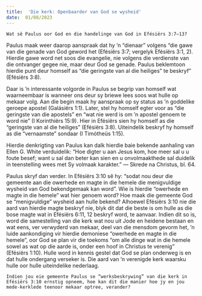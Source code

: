 ```yaml
---
title:  'Die kerk: Openbaarder van God se wysheid'
date:  01/08/2023
---
```


`Wat sê Paulus oor God en die handelinge van God in Efésiërs 3:7–13?`

Paulus maak weer daarop aanspraak dat hy ’n “dienaar” volgens “die gawe van die genade van God geword het (Efésiërs 3:7; vergelyk Efésiërs 3:1, 2). Hierdie gawe word net soos die evangelie, nie volgens die verdienste van die ontvanger gegee nie, maar deur God se genade.  Paulus beklemtoon hierdie punt deur homself as “die geringste van al die heiliges” te beskryf” (Efésiërs 3:8).

Daar is ’n interessante volgorde in Paulus se begrip van homself wat waarneembaar is wanneer ons deur sy briewe lees soos wat hulle op mekaar volg. Aan die begin maak hy aanspraak op sy status as ’n goddelike geroepe apostel (Galásiërs 1:1).  Later, stel hy homself egter voor as “die geringste van die apostels” en “wat nie werd is om ’n apostel genoem te word nie” (I Korinthiërs 15:9). Hier in Efésiërs sien hy homself as die “geringste van al die heiliges” (Efésiërs 3:8). Uiteindelik beskryf hy homself as die “vernaamste” sondaar (I Timótheüs 1:15).

Hierdie denkrigting van Paulus kan dalk hierdie baie bekende aanhaling van Ellen G. White verduidelik: “Hoe digter u aan Jesus kom, hoe meer sal u u foute besef;  want u sal dan beter kan sien en u onvolmaakthede sal duidelik in teenstelling wees met Sy volmaak karakter.” — Skrede na Christus, bl. 64.

Paulus skryf dan verder. In Efésiërs 3:10 sê hy: “sodat nou deur die gemeente aan die owerhede en magte in die hemele die menigvuldige wysheid van God bekendgemaak kan word”. Wie is hierdie “owerhede en magte in die hemele” wat hier genoem word? Hoe maak die gemeente God se “menigvuldige” wysheid aan hulle bekend? Alhoewel Efésiërs 3:10 nie die aard van hierdie magte beskryf nie, blyk dit dat die beste is om hulle as die bose magte wat in Efésiërs 6:11, 12 beskryf word, te aanvaar. Indien dit so is, word die samestelling van die kerk wat nou uit Jode en heidene bestaan en wat eens, ver verwyderd van mekaar, deel van die mensdom gevorm het, ’n luide aankondiging vir hierdie demoniese “owerhede en magte in die hemele”, oor God se plan vir die toekoms “om alle dinge wat in die hemele sowel as wat op die aarde is, onder een hoof in Christus te verenig” (Efésiërs 1:10). Hulle word in kennis gestel dat God se plan onderweg is en dat hulle ondergang verseker is. Die aard van ’n verenigde kerk waarsku hulle oor hulle uiteindelike nederlaag.

`Indien jou eie gemeente Paulus se “werksbeskrywing” van die kerk in Efésiërs 3:10 ernstig opneem, hoe kan dit die manier hoe jy en jou mede-kerklede teenoor mekaar optree, verander?`